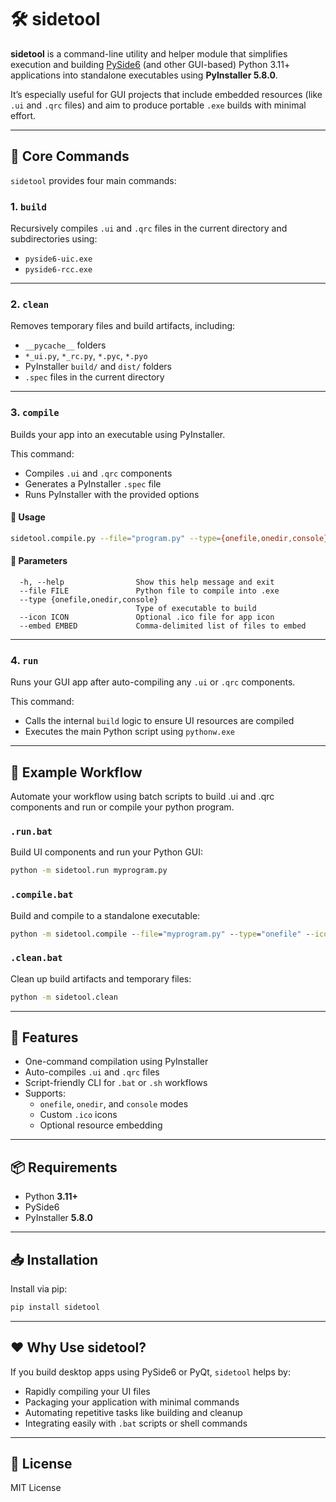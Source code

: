 # 🛠️ sidetool

**sidetool** is a command-line utility and helper module that simplifies execution and building [PySide6](https://doc.qt.io/qtforpython/) (and other GUI-based) Python 3.11+ applications into standalone executables using **PyInstaller 5.8.0**.

It’s especially useful for GUI projects that include embedded resources (like `.ui` and `.qrc` files) and aim to produce portable `.exe` builds with minimal effort.

---

## 🧰 Core Commands

`sidetool` provides four main commands:

### 1. `build`

Recursively compiles `.ui` and `.qrc` files in the current directory and subdirectories using:

- `pyside6-uic.exe`
- `pyside6-rcc.exe`

---

### 2. `clean`

Removes temporary files and build artifacts, including:

- `__pycache__` folders  
- `*_ui.py`, `*_rc.py`, `*.pyc`, `*.pyo`  
- PyInstaller `build/` and `dist/` folders  
- `.spec` files in the current directory

---

### 3. `compile`

Builds your app into an executable using PyInstaller.

This command:

- Compiles `.ui` and `.qrc` components  
- Generates a PyInstaller `.spec` file  
- Runs PyInstaller with the provided options

#### 🔧 Usage

```bash
sidetool.compile.py --file="program.py" --type={onefile,onedir,console} [--icon="myicon.ico"] [--embed="sqlite3.dll"]
```

#### 📘 Parameters

```text
  -h, --help                Show this help message and exit
  --file FILE               Python file to compile into .exe
  --type {onefile,onedir,console}
                            Type of executable to build
  --icon ICON               Optional .ico file for app icon
  --embed EMBED             Comma-delimited list of files to embed
```

---

### 4. `run`

Runs your GUI app after auto-compiling any `.ui` or `.qrc` components.

This command:

- Calls the internal `build` logic to ensure UI resources are compiled
- Executes the main Python script using `pythonw.exe`

---

## 🚀 Example Workflow

Automate your workflow using batch scripts to build .ui and .qrc components and run or compile your python program.

### `.run.bat`

Build UI components and run your Python GUI:

```bat
python -m sidetool.run myprogram.py
```

### `.compile.bat`

Build and compile to a standalone executable:

```bat
python -m sidetool.compile --file="myprogram.py" --type="onefile" --icon="myicon.ico" --embed="sqlite3.dll"
```

### `.clean.bat`

Clean up build artifacts and temporary files:

```bat
python -m sidetool.clean
```

---

## 🔧 Features

- One-command compilation using PyInstaller  
- Auto-compiles `.ui` and `.qrc` files  
- Script-friendly CLI for `.bat` or `.sh` workflows  
- Supports:
  - `onefile`, `onedir`, and `console` modes  
  - Custom `.ico` icons  
  - Optional resource embedding

---

## 📦 Requirements

- Python **3.11+**  
- PySide6  
- PyInstaller **5.8.0**

---

## 📥 Installation

Install via pip:

```bash
pip install sidetool
```

---

## ❤️ Why Use sidetool?

If you build desktop apps using PySide6 or PyQt, `sidetool` helps by:

- Rapidly compiling your UI files
- Packaging your application with minimal commands
- Automating repetitive tasks like building and cleanup
- Integrating easily with `.bat` scripts or shell commands

---

## 📄 License

MIT License
